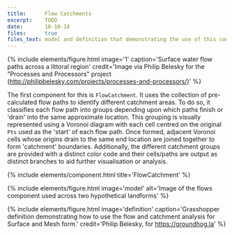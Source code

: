 ```yaml
---
title:      Flow Catchments
excerpt:    TODO
date:       18-10-14
files:      true
files_text: model and definition that demonstrating the use of this component
---
```


{% include elements/figure.html image='1' caption='Surface water flow paths across a littoral region' credit='Image via Philip Belesky for the "Processes and Processors" project (http://philipbelesky.com/projects/processes-and-processors/)' %}

The first component for this is `FlowCatchment`. It uses the collection of pre-calculated flow paths to identify different catchment areas. To do so, it classifies each flow path into groups depending upon which paths finish or 'drain' into the same approximate location. This grouping is visually represented using a Voronoi diagram with each cell centred on the original `Pts` used as the 'start' of each flow path. Once formed, adjacent Voronoi cells whose origins drain to the same end location are joined together to form 'catchment' boundaries. Additionally, the different catchment groups are provided with a distinct color code and their cells/paths are output as distinct branches to aid further visualisation or analysis.

{% include elements/component.html title='FlowCatchment' %}

{% include elements/figure.html image='model' alt='Image of the flows component used across two hypothetical landforms' %}

{% include elements/figure.html image='definition' caption='Grasshopper definition demonstrating how to use the flow and catchment analysis for Surface and Mesh form.' credit='Philip Belesky, for https://groundhog.la' %}
